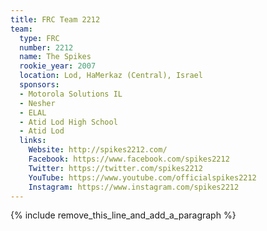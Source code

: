 ```yaml
---
title: FRC Team 2212
team:
  type: FRC
  number: 2212
  name: The Spikes
  rookie_year: 2007
  location: Lod, HaMerkaz (Central), Israel
  sponsors:
  - Motorola Solutions IL
  - Nesher
  - ELAL
  - Atid Lod High School
  - Atid Lod
  links:
    Website: http://spikes2212.com/
    Facebook: https://www.facebook.com/spikes2212
    Twitter: https://twitter.com/spikes2212
    YouTube: https://www.youtube.com/officialspikes2212
    Instagram: https://www.instagram.com/spikes2212
---
```


{% include remove_this_line_and_add_a_paragraph %}